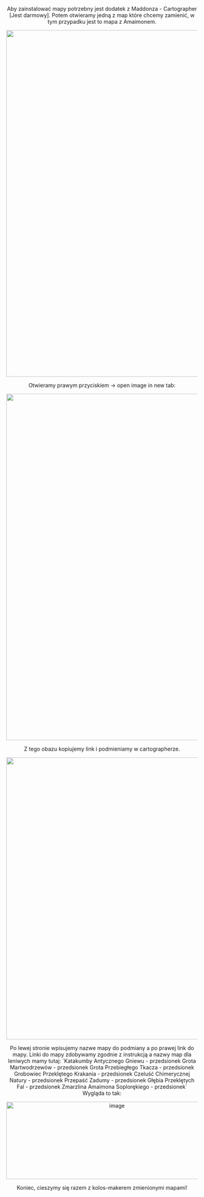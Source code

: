 <p align="center">
Aby zainstalować mapy potrzebny jest dodatek z Maddonza - Cartographer [Jest darmowy]. 
Potem otwieramy jedną z map które chcemy zamienić, w tym przypadku jest to mapa z Amaimonem.
</p>
<p align="center">
<img width="1567" height="913" alt="image" src="https://github.com/user-attachments/assets/e86a890b-c332-4264-bc9e-46dd73f947d5" />
</p>
<p align="center">
Otwieramy prawym przyciskiem -> open image in new tab: 
</p>
<p align="center">
<img width="1570" height="913" alt="image" src="https://github.com/user-attachments/assets/cf5a1862-6676-41a9-9393-d9c1cd8a5d3b" />
</p>
<p align="center">
Z tego obazu kopiujemy link i podmieniamy w cartographerze. 
</p>
<p align="center">
<img width="1444" height="743" alt="image" src="https://github.com/user-attachments/assets/2b60f988-6b47-4dbc-a2f7-de477a2d8591" />
</p>
<p align="center">
Po lewej stronie wpisujemy nazwe mapy do podmiany a po prawej link do mapy. Linki do mapy zdobywamy zgodnie z instrukcją a nazwy map dla leniwych mamy tutaj: 
`Katakumby Antycznego Gniewu - przedsionek
Grota Martwodrzewów - przedsionek
Grota Przebiegłego Tkacza - przedsionek
Grobowiec Przeklętego Krakania - przedsionek
Czeluść Chimerycznej Natury - przedsionek
Przepaść Zadumy - przedsionek
Głębia Przeklętych Fal - przedsionek
Zmarzlina Amaimona Soplorękiego - przedsionek`
Wygląda to tak: 
</p>
<p align="center">
<img width="567" height="204" alt="image" src="https://github.com/user-attachments/assets/370cc900-b746-422b-9e01-5f1ce4e39fb0" />
</p>
<p align="center">
Koniec, cieszymy się razem z kolos-makerem zmienionymi mapami!
</p>


